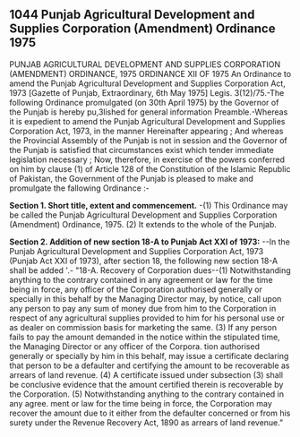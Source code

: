 ## 1044 Punjab Agricultural Development and Supplies Corporation (Amendment) Ordinance 1975
PUNJAB AGRICULTURAL DEVELOPMENT AND SUPPLIES CORPORATION (AMENDMENT) ORDINANCE, 1975
ORDINANCE XII OF 1975
An Ordinance to amend the Punjab Agricultural Development and Supplies Corporation Act, 1973
[Gazette of Punjab, Extraordinary, 6th May 1975]
Legis. 3(12)/75.-The following Ordinance promulgated (on 30th April 1975) by the Governor of the Punjab is hereby pu,3lished for general information
Preamble.-Whereas it is expedient to amend the Punjab Agricultural Development and Supplies Corporation Act, 1973, in the manner Hereinafter appearing ;
And whereas the Provincial Assembly of the Punjab is not in session and the Governor of the Punjab is satisfied that circumstances exist which tender immediate legislation necessary ;
Now, therefore, in exercise of the powers conferred on him by clause (1) of Article 128 of the Constitution of the Islamic Republic of Pakistan, the Government of the Punjab is pleased to make and promulgate the fallowing Ordinance :-

**Section 1. Short title, extent and commencement.**
-(1) This Ordinance may be called the Punjab Agricultural Development and Supplies Corporation (Amendment) Ordinance, 1975.
   (2) It extends to the whole of the Punjab.

**Section 2. Addition of new section 18-A to Punjab Act XXI of 1973:**
--In the Punjab Agricultural Development and Supplies Corporation Act, 1973 (Punjab Act XXI of 1973), after section 18, the following new section 18-A shall be added '.-
   "18-A. Recovery of Corporation dues--(1) Notwithstanding anything to the contrary contained in any agreement or law for the time being in force, any officer of the Corporation authorised generally or specially in this behalf by the Managing Director may, by notice, call upon any person to pay any sum of money due from him to the Corporation in respect of any agricultural supplies provided to him for his personal use or as dealer on commission basis for marketing the same.
   (3) If any person fails to pay the amount demanded in the notice within the stipulated time, the Managing Director or any officer of the Corpora. tion authorised generally or specially by him in this behalf, may issue a certificate declaring that person to be a defaulter and certifying the amount to be recoverable as arrears of land revenue.
   (4) A certificate issued under subsection (3) shall be conclusive evidence that the amount certified therein is recoverable by the Corporation.
   (5) Notwithstanding anything to the contrary contained in any agree. ment or law for the time being in force, the Corporation may recover the amount due to it either from the defaulter concerned or from his surety under the Revenue Recovery Act, 1890 as arrears of land revenue."

